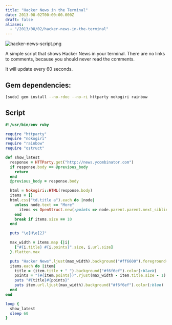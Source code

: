 ```yaml
---
title: "Hacker News in the Terminal"
date: 2013-08-02T00:00:00.000Z
draft: false
aliases:
  - "/2013/08/02/hacker-news-in-the-terminal"
---
```

![hacker-news-script.png](/images/hacker-news-script.png)

A simple script that shows Hacker News in your terminal. There are no links to comments, because you should never read the comments.

It will update every 60 seconds.

## Gem dependencies:

```bash
[sudo] gem install --no-rdoc --no-ri httparty nokogiri rainbow
```

## Script

```ruby
#!/usr/bin/env ruby

require "httparty"
require "nokogiri"
require "rainbow"
require "ostruct"

def show_latest
  response = HTTParty.get("http://news.ycombinator.com")
  if response.body == @previous_body
    return
  end
  @previous_body = response.body

  html = Nokogiri::HTML(response.body)
  items = []
  html.css("td.title a").each do |node|
    unless node.text == "More"
      items << OpenStruct.new(:points => node.parent.parent.next_sibling.css("span").text, :title => node.text, :url => node["href"])
    end
    break if items.size == 10
  end 

  puts "\e[H\e[2J"

  max_width = items.map {|i|
    ["#{i.title} #{i.points}".size, i.url.size]
  }.flatten.max

  puts "Hacker News".ljust(max_width).background("#ff6600").foreground(:black)
  items.each do |item|
    title = (item.title + " ").background("#f6f6ef").color(:black)
    points = "(#{item.points})".rjust(max_width - item.title.size - 1).background("#f6f6ef").color(:red)
    puts "#{title}#{points}"
    puts item.url.ljust(max_width).background("#f6f6ef").color(:blue)
  end
end

loop {
  show_latest
  sleep 60
}
```
